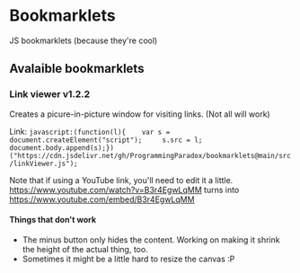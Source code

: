 # Bookmarklets
JS bookmarklets (because they're cool)

## Avalaible bookmarklets
### Link viewer v1.2.2
Creates a picure-in-picture window for visiting links. (Not all will work)

Link:
`javascript:(function(l){    var s = document.createElement("script");     s.src = l;     document.body.append(s);})("https://cdn.jsdelivr.net/gh/ProgrammingParadox/bookmarklets@main/src/linkViewer.js");`

Note that if using a YouTube link, you'll need to edit it a little. https://www.youtube.com/watch?v=B3r4EgwLqMM turns into https://www.youtube.com/embed/B3r4EgwLqMM

#### Things that don't work
 - The minus button only hides the content. Working on making it shrink the height of the actual thing, too.
 - Sometimes it might be a little hard to resize the canvas :P
